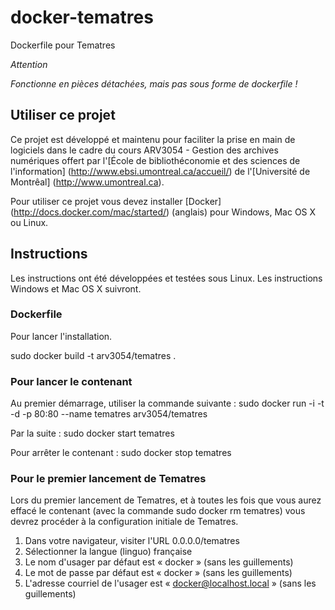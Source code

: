 # docker-tematres
Dockerfile pour Tematres

*Attention*

*Fonctionne en pièces détachées, mais pas sous forme de dockerfile !*

## Utiliser ce projet

Ce projet est développé et maintenu pour faciliter la prise en main de logiciels dans le cadre du cours ARV3054 - Gestion des archives numériques offert par l'[École de bibliothéconomie et des sciences de l'information] (http://www.ebsi.umontreal.ca/accueil/) de l'[Université de Montrêal] (http://www.umontreal.ca).

Pour utiliser ce projet vous devez installer [Docker] (http://docs.docker.com/mac/started/) (anglais) pour Windows, Mac OS X ou Linux.

## Instructions

Les instructions ont été développées et testées sous Linux. Les instructions Windows et Mac OS X suivront.

### Dockerfile

Pour lancer l'installation.

sudo docker build -t arv3054/tematres .

### Pour lancer le contenant

Au premier démarrage, utiliser la commande suivante : sudo docker run -i -t -d -p 80:80 --name tematres arv3054/tematres

Par la suite : sudo docker start tematres

Pour arrêter le contenant : sudo docker stop tematres

### Pour le premier lancement de Tematres

Lors du premier lancement de Tematres, et à toutes les fois que vous aurez effacé le contenant (avec la commande sudo docker rm tematres) vous devrez procéder à la configuration initiale de Tematres.

1. Dans votre navigateur, visiter l'URL 0.0.0.0/tematres
2. Sélectionner la langue (linguo) française
3. Le nom d'usager par défaut est « docker » (sans les guillements)
4. Le mot de passe par défaut est  « docker » (sans les guillements)
5. L'adresse courriel de l'usager est  « docker@localhost.local » (sans les guillements)
